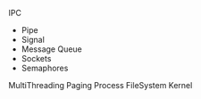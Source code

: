 
IPC
* Pipe
* Signal
* Message Queue
* Sockets
* Semaphores

MultiThreading
Paging
Process
FileSystem
Kernel